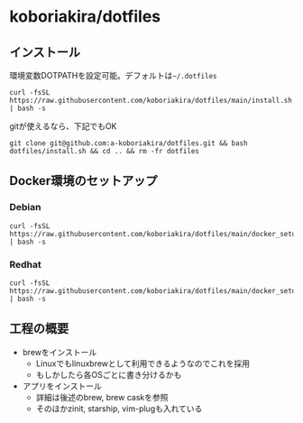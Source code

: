# koboriakira/dotfiles

## インストール

環境変数DOTPATHを設定可能。デフォルトは`~/.dotfiles`

```shell
curl -fsSL https://raw.githubusercontent.com/koboriakira/dotfiles/main/install.sh | bash -s
```

gitが使えるなら、下記でもOK

```shell
git clone git@github.com:a-koboriakira/dotfiles.git && bash dotfiles/install.sh && cd .. && rm -fr dotfiles
```

## Docker環境のセットアップ

### Debian

```shell
curl -fsSL https://raw.githubusercontent.com/koboriakira/dotfiles/main/docker_setup_debian.sh | bash -s
```

### Redhat

```shell
curl -fsSL https://raw.githubusercontent.com/koboriakira/dotfiles/main/docker_setup_redhat.sh | bash -s
```

## 工程の概要

- brewをインストール
  - Linuxでもlinuxbrewとして利用できるようなのでこれを採用
  - もしかしたら各OSごとに書き分けるかも
- アプリをインストール
  - 詳細は後述のbrew, brew caskを参照
  - そのほかzinit, starship, vim-plugも入れている
